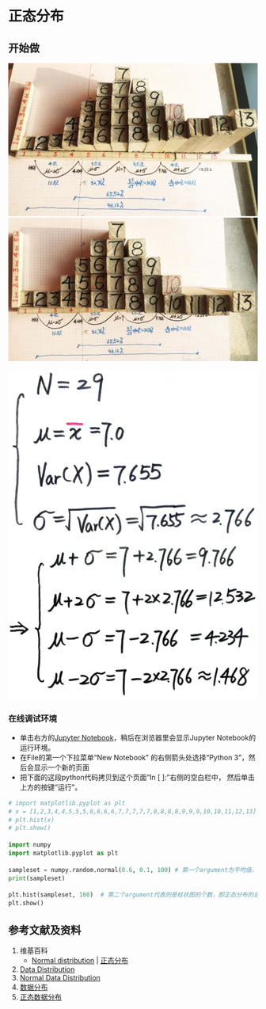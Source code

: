 # 正态分布

## 开始做

![](/images/统计/基本概念/正态分布/1a1.jpg)
![](/images/统计/基本概念/正态分布/1a2.jpg)

![](/images/统计/基本概念/正态分布/2a1.jpg)
![](/images/统计/基本概念/正态分布/2a2.jpg)

### 在线调试环境

- 单击右方的[Jupyter Notebook](https://mybinder.org/v2/gh/ipython/ipython-in-depth/master?filepath=binder/Index.ipynb)，稍后在浏览器里会显示Jupyter Notebook的运行环境。
- 在File的第一个下拉菜单“New Notebook” 的右侧箭头处选择“Python 3”，然后会显示一个新的页面
- 把下面的这段python代码拷贝到这个页面“In [ ]:”右侧的空白栏中， 然后单击上方的按键“运行”。

```python
# import matplotlib.pyplot as plt
# x = [1,2,3,4,4,5,5,5,6,6,6,6,7,7,7,7,7,8,8,8,8,9,9,9,10,10,11,12,13]
# plt.hist(x)
# plt.show()

import numpy
import matplotlib.pyplot as plt

sampleset = numpy.random.normal(0.6, 0.1, 100) # 第一个argument为平均值，第二个argument为标准差，第三个为自动生成的样本的数量
print(sampleset)

plt.hist(sampleset, 100)  # 第二个argument代表的是柱状图的个数，即正态分布的总样本数会平均分配在这些柱状图的区间内
plt.show()
```

## 参考文献及资料

1. 维基百科
	- [Normal distribution](https://en.wikipedia.org/wiki/Normal_distribution) | [正态分布](https://zh.wikipedia.org/wiki/正态分布) 
2. [Data Distribution](https://www.w3schools.com/python/python_ml_data_distribution.asp)
3. [Normal Data Distribution](https://www.w3schools.com/python/python_ml_normal_data_distribution.asp) 
4. [数据分布](https://www.w3school.com.cn/python/python_ml_data_distribution.asp)
5. [正态数据分布](https://www.w3school.com.cn/python/python_ml_normal_data_distribution.asp)